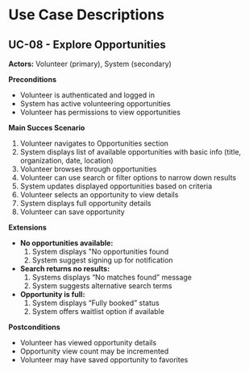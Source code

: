 # Use Case Descriptions

## UC-08 - Explore Opportunities
**Actors:** Volunteer (primary), System (secondary)

**Preconditions**
- Volunteer is authenticated and logged in
- System has active volunteering opportunities
- Volunteer has permissions to view opportunities

**Main Succes Scenario**
1. Volunteer navigates to Opportunities section
2. System displays list of available opportunities with basic info (title, organization, date, location)
3. Volunteer browses through opportunities
4. Volunteer can use search or filter options to narrow down results
5. System updates displayed opportunities based on criteria
6. Volunteer selects an opportunity to view details
7. System displays full opportunity details
8. Volunteer can save opportunity

**Extensions**
- **No opportunities available:**
  1. System displays "No opportunities found
  2. System suggest signing up for notification
- **Search returns no results:**
  1. Systems displays “No matches found” message
  2. System suggests alternative search terms
- **Opportunity is full:**
  1. System displays “Fully booked” status
  2. System offers waitlist option if available

**Postconditions**
- Volunteer has viewed opportunity details
- Opportunity view count may be incremented
- Volunteer may have saved opportunity to favorites
